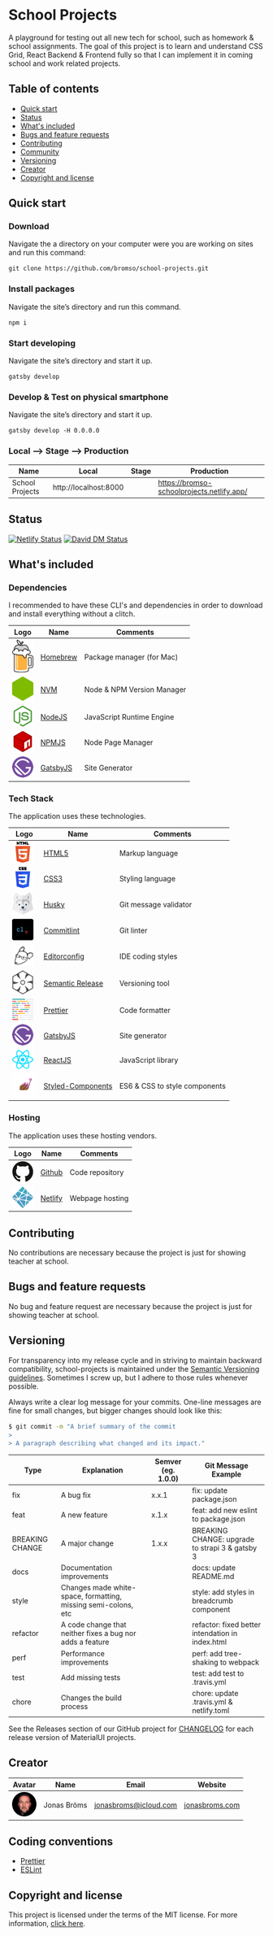 # School Projects
A playground for testing out all new tech for school, such as homework & school assignments.
The goal of this project is to learn and understand CSS Grid, React Backend & Frontend fully so that I can implement it in coming school and work related projects.

## Table of contents

- [Quick start](#quick-start)
- [Status](#status)
- [What's included](#whats-included)
- [Bugs and feature requests](#bugs-and-feature-requests)
- [Contributing](#contributing)
- [Community](#community)
- [Versioning](#versioning)
- [Creator](#creator)
- [Copyright and license](#copyright-and-license)


## Quick start

### Download
Navigate the a directory on your computer were you are working on sites and run this command:
```shell
git clone https://github.com/bromso/school-projects.git
```

### Install packages
Navigate the site’s directory and run this command.
```shell
npm i
```

### Start developing
Navigate the site’s directory and start it up.
```shell
gatsby develop
```

### Develop & Test on physical smartphone
Navigate the site’s directory and start it up.
```shell
gatsby develop -H 0.0.0.0
```

### Local --> Stage --> Production

| Name                | Local                            | Stage		                  										 | Production                  										 |
|---------------------|----------------------------------|-------------------------------------------------|-------------------------------------------------|
| School Projects     | http://localhost:8000            |       																					 | https://bromso-schoolprojects.netlify.app/			 |

## Status
[![Netlify Status](https://api.netlify.com/api/v1/badges/4ea7c66d-38f1-4c3d-a48b-7ad02a33c71d/deploy-status)](https://app.netlify.com/sites/bromso-schoolprojects/deploys)
[![David DM Status](https://david-dm.org/bromso/school-projects.svg)](https://david-dm.org/)

## What's included
### Dependencies
I recommended to have these CLI's and dependencies in order to download and install everything without a clitch.

| Logo                                                    | Name                                                                        | Comments																																		|
|---------------------------------------------------------|-----------------------------------------------------------------------------|-----------------------------------------------------------------------------|
| ![Homebrew Logo](docs/img/homebrew.png)                 | [Homebrew](https://brew.sh/)                                                |	Package manager (for Mac)																										|
| ![NVM Logo](docs/img/nvm.png)                           | [NVM](https://github.com/nvm-sh/nvm)                                        |	Node & NPM Version Manager																									|
| ![NodeJS Logo](docs/img/nodejs.png)                     | [NodeJS](https://nodejs.org/)                                               |	JavaScript Runtime Engine																										|
| ![NPMJS Logo](docs/img/npmjs.png)                       | [NPMJS](https://www.npmjs.com/)                                             |	Node Page Manager																														|
| ![GatsbyJS Logo](docs/img/gatsbyjs.png)			            | [GatsbyJS](https://www.gatsbyjs.com/)                                       |	Site Generator																															|

### Tech Stack
The application uses these technologies.

| Logo                                                    	| Name                                                                        | Comments																																		|
|-----------------------------------------------------------|-----------------------------------------------------------------------------|-----------------------------------------------------------------------------|
| ![HTML5 Logo](docs/img/html5.png)                       	| [HTML5](https://html.spec.whatwg.org/)																	    |	Markup language																															|
| ![CSS3 Logo](docs/img/css3.png)                         	| [CSS3](https://www.w3.org/TR/CSS/)				                                  |	Styling language																														|
| ![Husky Logo](docs/img/husky.png)                       	| [Husky](https://typicode.github.io/husky/)                                  |	Git message validator 																											|
| ![Commitlint Logo](docs/img/commitlint.png)             	| [Commitlint](https://commitlint.js.org/)                                    |	Git linter																																	|
| ![Editorconfig Logo](docs/img/editorconfig.png)         	| [Editorconfig](https://editorconfig.org/)                                   |	IDE coding styles																														|
| ![Semantic Release Logo](docs/img/semanticrelease.png)  	| [Semantic Release](https://semantic-release.gitbook.io/semantic-release/)   |	Versioning tool																															|
| ![Prettier Logo](docs/img/prettier.png)                 	| [Prettier](https://prettier.io/)							                              |	Code formatter  																														|
| ![GatsbyJS Logo](docs/img/gatsbyjs.png)             			| [GatsbyJS](https://www.gatsbyjs.com/)                                    		|	Site generator																															|
| ![ReactJS Logo](docs/img/reactjs.png)  										| [ReactJS](https://reactjs.org/)   																					|	JavaScript library																													|
| ![Styled Components Logo](docs/img/styled-components.png) | [Styled-Components](https://styled-components.com/)   											|	ES6 & CSS to style components																								|

### Hosting
The application uses these hosting vendors.

| Logo                                                     | Name                                                                        |Comments																																		 |
|----------------------------------------------------------|-----------------------------------------------------------------------------|-----------------------------------------------------------------------------|
| ![Github Logo](docs/img/github.png)                      | [Github](https://github.com/)                                               | Code repository  																													 |
| ![Nelify Logo](docs/img/netlify.png)                     | [Netlify](https://www.netlify.com/)                                         | Webpage hosting  																													 |

## Contributing
No contributions are necessary because the project is just for showing teacher at school.

## Bugs and feature requests
No bug and feature request are necessary because the project is just for showing teacher at school.

## Versioning
For transparency into my release cycle and in striving to maintain backward compatibility, school-projects is maintained under the [Semantic Versioning guidelines](https://semver.org). Sometimes I screw up, but I adhere to those rules whenever possible.

Always write a clear log message for your commits. One-line messages are fine for small changes, but bigger changes should look like this:

```sh
$ git commit -m "A brief summary of the commit
>
> A paragraph describing what changed and its impact."
```

| Type            | Explanation                                                    | Semver (eg. 1.0.0) | Git Message Example                              |
|-----------------|----------------------------------------------------------------|--------------------|--------------------------------------------------|
| fix             | A bug fix                                                      | x.x.1              | fix: update package.json                         |
| feat            | A new feature                                                  | x.1.x              | feat: add new eslint to package.json             |
| BREAKING CHANGE | A major change                                                 | 1.x.x              | BREAKING CHANGE: upgrade to strapi 3 & gatsby 3  |
| docs            | Documentation improvements                                     |                    | docs: update README.md                           |
| style           | Changes made white-space, formatting, missing semi-colons, etc |                    | style: add styles in breadcrumb component        |
| refactor        | A code change that neither fixes a bug nor adds a feature      |                    | refactor: fixed better intendation in index.html |
| perf            | Performance improvements                                       |                    | perf: add tree-shaking to webpack                |
| test            | Add missing tests                                              |                    | test: add test to .travis.yml                    |
| chore           | Changes the build process                                      |                    | chore: update .travis.yml & netlify.toml         |


See the Releases section of our GitHub project for [CHANGELOG](https://github.com/bromso/school-projects/blob/main/CHANGELOG.md) for each release version of MaterialUI projects.

## Creator
| Avatar                                                   | Name         | Email								   | Website																	|
|----------------------------------------------------------|--------------|------------------------|------------------------------------------|
| ![Jonas Bröms Avatar](docs/img/jonasbroms.png)           | Jonas Bröms  | jonasbroms@icloud.com	 | [jonasbroms.com](https://jonasbroms.com)	|

## Coding conventions

- [Prettier](https://prettier.io/)
- [ESLint](https://eslint.org/)

## Copyright and license

This project is licensed under the terms of the MIT license.
For more information, [click here](https://github.com/bromso/school-projects/blob/master/LICENSE).
